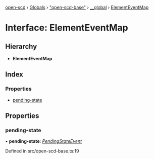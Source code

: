 [open-scd](../README.md) › [Globals](../globals.md) › ["open-scd-base"](../modules/_open_scd_base_.md) › [__global](../modules/_open_scd_base_.__global.md) › [ElementEventMap](_open_scd_base_.__global.elementeventmap.md)

# Interface: ElementEventMap

## Hierarchy

* **ElementEventMap**

## Index

### Properties

* [pending-state](_open_scd_base_.__global.elementeventmap.md#pending-state)

## Properties

###  pending-state

• **pending-state**: *[PendingStateEvent](../modules/_open_scd_base_.md#pendingstateevent)*

Defined in src/open-scd-base.ts:19
